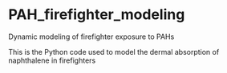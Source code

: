 # PAH_firefighter_modeling
Dynamic modeling of firefighter exposure to PAHs


This is the Python code used to model the dermal absorption of naphthalene in firefighters
